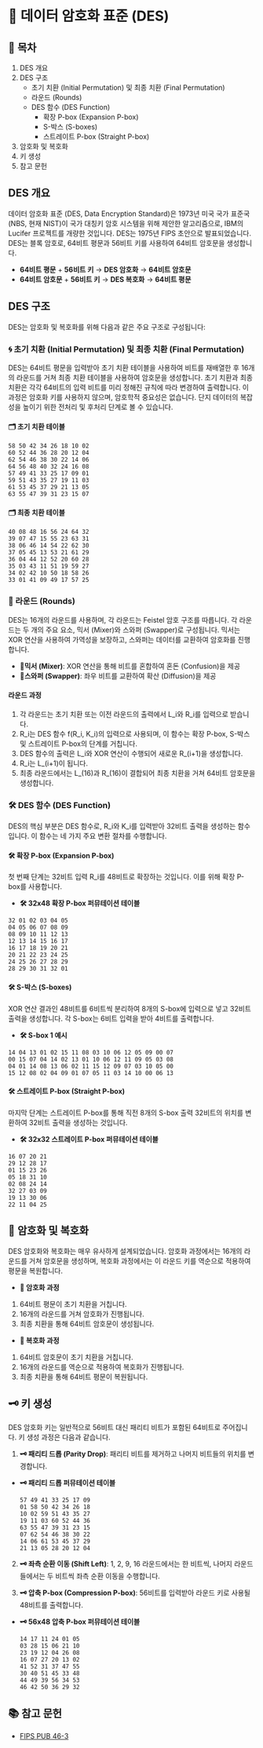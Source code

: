 # 📘 데이터 암호화 표준 (DES)

## 📑 목차
1. DES 개요
2. DES 구조
   - 초기 치환 (Initial Permutation) 및 최종 치환 (Final Permutation)
   - 라운드 (Rounds)
   - DES 함수 (DES Function)
     - 확장 P-box (Expansion P-box)
     - S-박스 (S-boxes)
     - 스트레이트 P-box (Straight P-box)
3. 암호화 및 복호화
4. 키 생성
5. 참고 문헌

## DES 개요
데이터 암호화 표준 (DES, Data Encryption Standard)은 1973년 미국 국가 표준국(NBS, 현재 NIST)이 국가 대칭키 암호 시스템을 위해 제안한 알고리즘으로, IBM의 Lucifer 프로젝트를 개량한 것입니다. DES는 1975년 FIPS 초안으로 발표되었습니다. DES는 블록 암호로, 64비트 평문과 56비트 키를 사용하여 64비트 암호문을 생성합니다.

- **64비트 평문** + **56비트 키** → **DES 암호화** → **64비트 암호문**
- **64비트 암호문** + **56비트 키** → **DES 복호화** → **64비트 평문**

## DES 구조
DES는 암호화 및 복호화를 위해 다음과 같은 주요 구조로 구성됩니다:

### 🌀 초기 치환 (Initial Permutation) 및 최종 치환 (Final Permutation)
DES는 64비트 평문을 입력받아 초기 치환 테이블을 사용하여 비트를 재배열한 후 16개의 라운드를 거쳐 최종 치환 테이블을 사용하여 암호문을 생성합니다. 초기 치환과 최종 치환은 각각 64비트의 입력 비트를 미리 정해진 규칙에 따라 변경하여 출력합니다. 이 과정은 암호화 키를 사용하지 않으며, 암호학적 중요성은 없습니다. 단지 데이터의 복잡성을 높이기 위한 전처리 및 후처리 단계로 볼 수 있습니다.

#### 🗂 초기 치환 테이블  
```
58 50 42 34 26 18 10 02  
60 52 44 36 28 20 12 04  
62 54 46 38 30 22 14 06  
64 56 48 40 32 24 16 08  
57 49 41 33 25 17 09 01  
59 51 43 35 27 19 11 03  
61 53 45 37 29 21 13 05  
63 55 47 39 31 23 15 07
``` 

#### 🗂 최종 치환 테이블
```
40 08 48 16 56 24 64 32  
39 07 47 15 55 23 63 31  
38 06 46 14 54 22 62 30  
37 05 45 13 53 21 61 29  
36 04 44 12 52 20 60 28  
35 03 43 11 51 19 59 27  
34 02 42 10 50 18 58 26  
33 01 41 09 49 17 57 25
```


### 🔄 라운드 (Rounds)
DES는 16개의 라운드를 사용하며, 각 라운드는 Feistel 암호 구조를 따릅니다. 각 라운드는 두 개의 주요 요소, 믹서 (Mixer)와 스와퍼 (Swapper)로 구성됩니다. 믹서는 XOR 연산을 사용하여 가역성을 보장하고, 스와퍼는 데이터를 교환하여 암호화를 진행합니다.

- **🔄믹서 (Mixer)**: XOR 연산을 통해 비트를 혼합하여 혼돈 (Confusion)을 제공
- **🔄스와퍼 (Swapper)**: 좌우 비트를 교환하여 확산 (Diffusion)을 제공

#### 라운드 과정
1. 각 라운드는 초기 치환 또는 이전 라운드의 출력에서 L_i와 R_i를 입력으로 받습니다.
2. R_i는 DES 함수 f(R_i, K_i)의 입력으로 사용되며, 이 함수는 확장 P-box, S-박스 및 스트레이트 P-box의 단계를 거칩니다.
3. DES 함수의 출력은 L_i와 XOR 연산이 수행되어 새로운 R_(i+1)을 생성합니다.
4. R_i는 L_(i+1)이 됩니다.
5. 최종 라운드에서는 L_(16)과 R_(16)이 결합되어 최종 치환을 거쳐 64비트 암호문을 생성합니다.

### 🛠 DES 함수 (DES Function)
DES의 핵심 부분은 DES 함수로, R_i와 K_i를 입력받아 32비트 출력을 생성하는 함수입니다. 이 함수는 네 가지 주요 변환 절차를 수행합니다.

#### 🛠 확장 P-box (Expansion P-box)
첫 번째 단계는 32비트 입력 R_i를 48비트로 확장하는 것입니다. 이를 위해 확장 P-box를 사용합니다.

- **🛠 32x48 확장 P-box 퍼뮤테이션 테이블**
```
32 01 02 03 04 05  
04 05 06 07 08 09  
08 09 10 11 12 13  
12 13 14 15 16 17  
16 17 18 19 20 21  
20 21 22 23 24 25  
24 25 26 27 28 29  
28 29 30 31 32 01  
```

#### 🛠 S-박스 (S-boxes)
XOR 연산 결과인 48비트를 6비트씩 분리하여 8개의 S-box에 입력으로 넣고 32비트 출력을 생성합니다. 각 S-box는 6비트 입력을 받아 4비트를 출력합니다.

- **🛠 S-box 1 예시**
```
14 04 13 01 02 15 11 08 03 10 06 12 05 09 00 07  
00 15 07 04 14 02 13 01 10 06 12 11 09 05 03 08  
04 01 14 08 13 06 02 11 15 12 09 07 03 10 05 00  
15 12 08 02 04 09 01 07 05 11 03 14 10 00 06 13
```

#### 🛠 스트레이트 P-box (Straight P-box)
마지막 단계는 스트레이트 P-box를 통해 직전 8개의 S-box 출력 32비트의 위치를 변환하여 32비트 출력을 생성하는 것입니다.

- **🛠 32x32 스트레이트 P-box 퍼뮤테이션 테이블**
```
16 07 20 21  
29 12 28 17  
01 15 23 26  
05 18 31 10  
02 08 24 14  
32 27 03 09  
19 13 30 06  
22 11 04 25
```


## 🔐 암호화 및 복호화
DES 암호화와 복호화는 매우 유사하게 설계되었습니다. 암호화 과정에서는 16개의 라운드를 거쳐 암호문을 생성하며, 복호화 과정에서는 이 라운드 키를 역순으로 적용하여 평문을 복원합니다.

- **🔐 암호화 과정**
1. 64비트 평문이 초기 치환을 거칩니다.
2. 16개의 라운드를 거쳐 암호화가 진행됩니다.
3. 최종 치환을 통해 64비트 암호문이 생성됩니다.

- **🔐 복호화 과정**
1. 64비트 암호문이 초기 치환을 거칩니다.
2. 16개의 라운드를 역순으로 적용하여 복호화가 진행됩니다.
3. 최종 치환을 통해 64비트 평문이 복원됩니다.

## 🗝 키 생성
DES 암호화 키는 일반적으로 56비트 대신 패리티 비트가 포함된 64비트로 주어집니다. 키 생성 과정은 다음과 같습니다.

1. **🗝 패리티 드롭 (Parity Drop)**: 패리티 비트를 제거하고 나머지 비트들의 위치를 변경합니다.
 - **🗝 패리티 드롭 퍼뮤테이션 테이블**
   ```
   57 49 41 33 25 17 09 
   01 58 50 42 34 26 18 
   10 02 59 51 43 35 27 
   19 11 03 60 52 44 36 
   63 55 47 39 31 23 15 
   07 62 54 46 38 30 22 
   14 06 61 53 45 37 29 
   21 13 05 28 20 12 04
   ```

2. **🗝 좌측 순환 이동 (Shift Left)**: 1, 2, 9, 16 라운드에서는 한 비트씩, 나머지 라운드들에서는 두 비트씩 좌측 순환 이동을 수행합니다.

3. **🗝 압축 P-box (Compression P-box)**: 56비트를 입력받아 라운드 키로 사용될 48비트를 출력합니다.
 - **🗝 56x48 압축 P-box 퍼뮤테이션 테이블**
   ```
   14 17 11 24 01 05 
   03 28 15 06 21 10 
   23 19 12 04 26 08 
   16 07 27 20 13 02 
   41 52 31 37 47 55 
   30 40 51 45 33 48 
   44 49 39 56 34 53 
   46 42 50 36 29 32 
   ```
## 📚 참고 문헌
- [FIPS PUB 46-3](https://csrc.nist.gov/csrc/media/publications/fips/46/3/archive/1999-10-25/documents/fips46-3.pdf)
